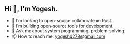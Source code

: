 ## Hi 👋, I'm Yogesh.

<!-- - 🔭 I’m currently working on 
- 🌱 I’m currently learning to -->
- 👯 I’m looking to open-source collaborate on Rust.
- 👯 I’m building open-source tools for development.
- 💬 Ask me about system programming, problem-solving.
- 📫 How to reach me: yogeshd278@gmail.com
<!-- - 😄 Pronouns: ...
- ⚡ Fun fact: ...
-->
